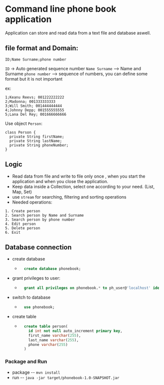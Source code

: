 # Command line phone book application

Application can store and read data from a text file and database aswell.

## file format and Domain: 
```ID;Name Surname;phone number```

`ID` -> Auto generated sequence number
`Name Surname` --> Name and Surname
`phone number` --> sequence of numbers, you can define some format but it is not important

ex:
```
1;Keanu Reevs; 001222222222
2;Madonna; 001333333333
3;Will Smith; 001444444444
4;Johnny Depp; 001555555555
5;Lana Del Rey; 001666666666
```

Use object `Person`: 
```
class Person {
  private String firstName;
  private String lastName;
  private String phoneNumber;
}
```

## Logic
* Read data from file and write to file only once , when you start the application and when you close the application. 
* Keep data inside a Collection, select one according to your need. (List, Map, Set)
* use `stream` for searching, filtering and sorting operations
* Needed operations: 
```
1. Create person
2. Search person by Name and Surname
3. Search person by phone number
4. Edit person
5. Delete person
6. Exit
```
## Database connection
+ create database
  - ```sql
      create database phonebook;
    ```
+ grant privileges to user: 

  - ```sql 
      grant all privileges on phonebook.* to ph_user@'localhost' identified by 'ph_password'; 
    ```
+ switch to database
  - ```sql
      use phonebook;
    ```
+ create table
  - ```sql
      create table person(
        id int not null auto_increment primary key,
        first_name varchar(255),
        last_name varchar(255),
        phone varchar(255)
      )
    ```

### Package and Run
* package -- `mvn install`
* run -- `java -jar target/phonebook-1.0-SNAPSHOT.jar`

